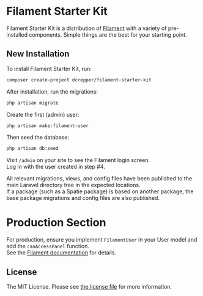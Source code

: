 # Filament Starter Kit

Filament Starter Kit is a distribution of [Filament](https://filamentphp.com/) with a variety of pre-installed components. Simple things are the best for your starting point.

## New Installation

To install Filament Starter Kit, run:

```bash
composer create-project dcrepper/filament-starter-kit
```

After installation, run the migrations:

```bash
php artisan migrate
```

Create the first (admin) user:

```bash
php artisan make:filament-user
```

Then seed the database:

```bash
php artisan db:seed
```

Visit `/admin` on your site to see the Filament login screen.  
Log in with the user created in step #4.

All relevant migrations, views, and config files have been published to the main Laravel directory tree in the expected locations.  
If a package (such as a Spatie package) is based on another package, the base package migrations and config files are also published.

# Production Section

For production, ensure you implement `FilamentUser` in your User model and add the `canAccessPanel` function.  
See the [Filament documentation](https://filamentphp.com/docs/3.x/panels/installation#deploying-to-production) for details.

## License

The MIT License. Please see [the license file](LICENSE.md) for more information.